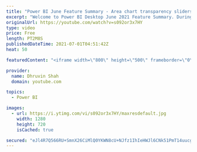 ```yaml
---
title: "Power BI June Feature Summary - Area chart transparency sliders"
excerpt: "Welcome to Power BI Desktop June 2021 Feature Summary. During this Short Power BI Tip, we will learn how we can apply transparency for Area and Stacked Area Chart in Power BI. Earlier, the transparency value set the default to 60%. During this session, we will learn how we can set transparency for Area"
originalUrl: https://youtube.com/watch?v=s092or3x7HY
type: video
price: Free
length: PT2M8S
publishedDateTime: 2021-07-01T04:51:42Z
heat: 50

featuredContent: "<iframe width=\"800\" height=\"500\" frameborder=\"0\" src=\"https://www.youtube.com/embed/s092or3x7HY\" allow=\"accelerometer; autoplay; encrypted-media; gyroscope; picture-in-picture\" allowfullscreen></iframe>"

provider:
  name: Dhruvin Shah
  domain: youtube.com

topics:
  - Power BI

images:
  - url: https://i.ytimg.com/vi/s092or3x7HY/maxresdefault.jpg
    width: 1280
    height: 720
    isCached: true

secured: "eJl4R7Q566RU+SmnX26CiMlQ0YKWN8cU+NJfz1IhIeHWJl6CNk51PmT14uucg0pPXHf+eFxdd3x+Yzt6BZb271uzIoCyvdcIYrQ4mklXLhy7FwBp9erl3aa5k3hjZhyrGLIHwpf9mSiXUtZiUwETiHVsePaRO6UJzgmHsgnRHYm/AEuTfRXEmzUaWOlqMhOv2hSNI6p9QEMIQ9n0DE9/2kNGP87o4yLbxZ0wi570+LFG/fjpn8S8Lk8WV3DmFjy60SRItXpKxjPPFx1CaHzGIaFqAOsaH+juJ8J0byaL5r+GtjDiUW3Ue5AC5LILRMR1eu+bbTMRKLs681EdGlCLY/c8fLAoXNm/lfPQl/EjmON+lESVfQP2mttMGv9nqF5CGJq5ioo7LBSfTKK0Czj5zQz8e/Px14BroRqBtGHVEeM=;i+pmMGKzWJ0aocGVPKU8fQ=="
---
```


